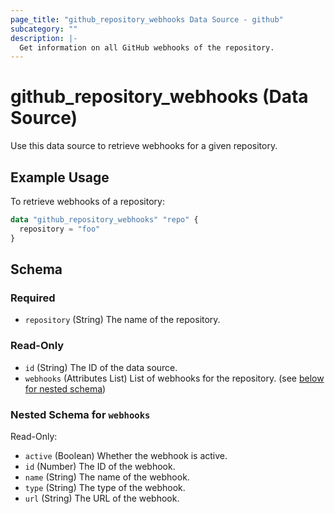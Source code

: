 ```yaml
---
page_title: "github_repository_webhooks Data Source - github"
subcategory: ""
description: |-
  Get information on all GitHub webhooks of the repository.
---
```


# github_repository_webhooks (Data Source)

Use this data source to retrieve webhooks for a given repository.

## Example Usage

To retrieve webhooks of a repository:

```terraform
data "github_repository_webhooks" "repo" {
  repository = "foo"
}
```

<!-- schema generated by tfplugindocs -->
## Schema

### Required

- `repository` (String) The name of the repository.

### Read-Only

- `id` (String) The ID of the data source.
- `webhooks` (Attributes List) List of webhooks for the repository. (see [below for nested schema](#nestedatt--webhooks))

<a id="nestedatt--webhooks"></a>
### Nested Schema for `webhooks`

Read-Only:

- `active` (Boolean) Whether the webhook is active.
- `id` (Number) The ID of the webhook.
- `name` (String) The name of the webhook.
- `type` (String) The type of the webhook.
- `url` (String) The URL of the webhook.
